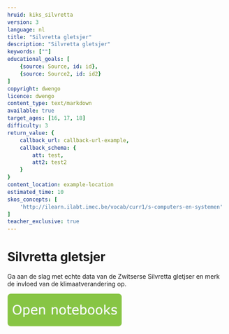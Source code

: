 ```yaml
---
hruid: kiks_silvretta
version: 3
language: nl
title: "Silvretta gletsjer"
description: "Silvretta gletsjer"
keywords: [""]
educational_goals: [
    {source: Source, id: id}, 
    {source: Source2, id: id2}
]
copyright: dwengo
licence: dwengo
content_type: text/markdown
available: true
target_ages: [16, 17, 18]
difficulty: 3
return_value: {
    callback_url: callback-url-example,
    callback_schema: {
        att: test,
        att2: test2
    }
}
content_location: example-location
estimated_time: 10
skos_concepts: [
    'http://ilearn.ilabt.imec.be/vocab/curr1/s-computers-en-systemen'
]
teacher_exclusive: true
---
```


# Silvretta gletsjer
Ga aan de slag met echte data van de Zwitserse Silvretta gletjser en merk de invloed van de klimaatverandering op. 

[![](embed/Knop.png "Knop")](https://kiks.ilabt.imec.be/jupyterhub/?id=1930 "Silvretta gletsjer")

